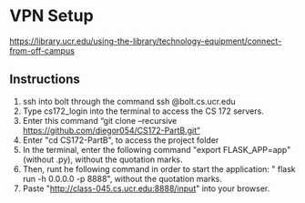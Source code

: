 # VPN Setup
https://library.ucr.edu/using-the-library/technology-equipment/connect-from-off-campus 

## Instructions

1. ssh into bolt through the command ssh <netid>@bolt.cs.ucr.edu
2. Type cs172_login into the terminal to access the CS 172 servers.
3. Enter this command “git clone –recursive https://github.com/diegor054/CS172-PartB.git”
4. Enter "cd CS172-PartB", to access the project folder
5. In the terminal, enter the following command "export FLASK_APP=app" (without .py), without the quotation marks.
6. Then, runt he following command in order to start the application: " flask run -h 0.0.0.0 -p 8888", without the quotation marks.
7. Paste "http://class-045.cs.ucr.edu:8888/input" into your browser.
